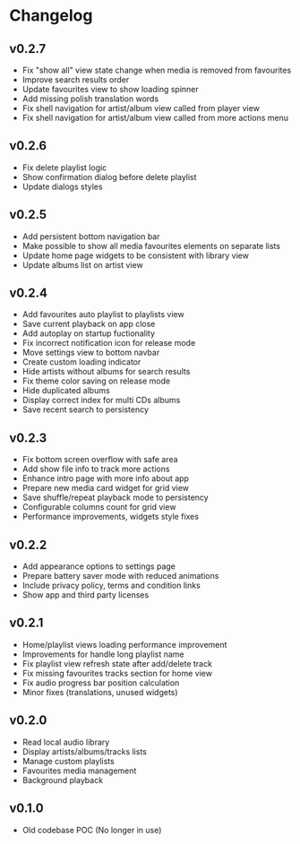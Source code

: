 # Changelog

## v0.2.7

- Fix "show all" view state change when media is removed from favourites
- Improve search results order
- Update favourites view to show loading spinner
- Add missing polish translation words
- Fix shell navigation for artist/album view called from player view
- Fix shell navigation for artist/album view called from more actions menu

## v0.2.6

- Fix delete playlist logic
- Show confirmation dialog before delete playlist
- Update dialogs styles

## v0.2.5

- Add persistent bottom navigation bar
- Make possible to show all media favourites elements on separate lists
- Update home page widgets to be consistent with library view
- Update albums list on artist view

## v0.2.4

- Add favourites auto playlist to playlists view
- Save current playback on app close
- Add autoplay on startup fuctionality
- Fix incorrect notification icon for release mode
- Move settings view to bottom navbar
- Create custom loading indicator
- Hide artists without albums for search results
- Fix theme color saving on release mode
- Hide duplicated albums
- Display correct index for multi CDs albums
- Save recent search to persistency

## v0.2.3

- Fix bottom screen overflow with safe area
- Add show file info to track more actions
- Enhance intro page with more info about app
- Prepare new media card widget for grid view
- Save shuffle/repeat playback mode to persistency
- Configurable columns count for grid view
- Performance improvements, widgets style fixes

## v0.2.2

- Add appearance options to settings page
- Prepare battery saver mode with reduced animations
- Include privacy policy, terms and condition links
- Show app and third party licenses

## v0.2.1

- Home/playlist views loading performance improvement
- Improvements for handle long playlist name
- Fix playlist view refresh state after add/delete track
- Fix missing favourites tracks section for home view
- Fix audio progress bar position calculation
- Minor fixes (translations, unused widgets)

## v0.2.0

- Read local audio library
- Display artists/albums/tracks lists
- Manage custom playlists
- Favourites media management
- Background playback

## v0.1.0

- Old codebase POC (No longer in use)
